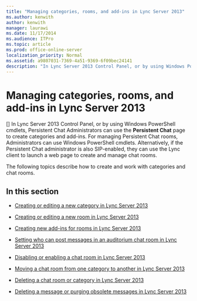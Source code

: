 ```yaml
---
title: "Managing categories, rooms, and add-ins in Lync Server 2013"
ms.author: kenwith
author: kenwith
manager: laurawi
ms.date: 11/17/2014
ms.audience: ITPro
ms.topic: article
ms.prod: office-online-server
localization_priority: Normal
ms.assetid: a9807031-7369-4a51-9369-6f09bec24141
description: "In Lync Server 2013 Control Panel, or by using Windows PowerShell cmdlets, Persistent Chat Administrators can use the Persistent Chat page to create categories and add-ins. For managing Persistent Chat rooms, Administrators can use Windows PowerShell cmdlets. Alternatively, if the Persistent Chat administrator is also SIP-enabled, they can use the Lync client to launch a web page to create and manage chat rooms."
---
```


# Managing categories, rooms, and add-ins in Lync Server 2013
[]
In Lync Server 2013 Control Panel, or by using Windows PowerShell cmdlets, Persistent Chat Administrators can use the **Persistent Chat** page to create categories and add-ins. For managing Persistent Chat rooms, Administrators can use Windows PowerShell cmdlets. Alternatively, if the Persistent Chat administrator is also SIP-enabled, they can use the Lync client to launch a web page to create and manage chat rooms. 
  
The following topics describe how to create and work with categories and chat rooms.
  
## In this section

- [Creating or editing a new category in Lync Server 2013](creating-or-editing-a-new-category.md)
    
- [Creating or editing a new room in Lync Server 2013](creating-or-editing-a-new-room.md)
    
- [Creating new add-ins for rooms in Lync Server 2013](creating-new-add-ins-for-rooms.md)
    
- [Setting who can post messages in an auditorium chat room in Lync Server 2013](setting-who-can-post-messages-in-an-auditorium-chat-room.md)
    
- [Disabling or enabling a chat room in Lync Server 2013](disabling-or-enabling-a-chat-room.md)
    
- [Moving a chat room from one category to another in Lync Server 2013](moving-a-chat-room-from-one-category-to-another.md)
    
- [Deleting a chat room or category in Lync Server 2013](deleting-a-chat-room-or-category.md)
    
- [Deleting a message or purging obsolete messages in Lync Server 2013](deleting-a-message-or-purging-obsolete-messages.md)
    


